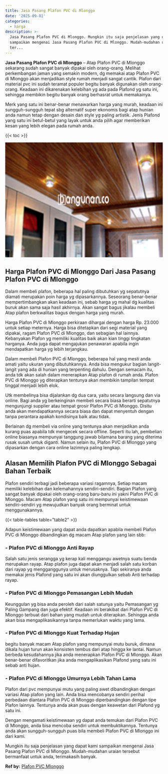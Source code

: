 ```yaml
---
title: Jasa Pasang Plafon PVC di Mlonggo
date: '2025-09-01'
categories:
  - harga
description: >-
  Jasa Pasang Plafon PVC di Mlonggo. Mungkin itu saja penjelasan yang dapat kami
  sampaikan mengenai Jasa Pasang Plafon PVC di Mlonggo. Mudah-mudahan uraian
  ter...
---
```


**Jasa Pasang Plafon PVC di Mlonggo** – Atap Plafon PVC di Mlonggo sekarang sudah sangat banyak dipakai oleh orang-orang. Melihat perkembangan jaman yang semakin modern, dg memakai atap Plafon PVC di Mlonggo akan menjadikan style rumah menjadi sangat cantik. Plafon dari material pvc ini sudah teramat populer begitu banyak digunakan oleh orang-orang. Keadaan ini dikarenakan kelebihan yg ada pada Plafond yg satu ini, sehingga membikin begitu banyak orang berhasrat untuk memakainya.

Merk yang satu ini benar-benar menawarkan harga yang murah, keadaan ini sungguh-sungguh tepat sbg alternatif super ekonomis bagi atap hunian anda namun tetap dengan desain dan style yg paling artistik. Jenis Plafond yang satu ini betul-betul yang layak untuk anda pilih agar memberikan kesan yang lebih elegan pada rumah anda.

{{< toc >}}

![Jasa Pasang Plafon PVC di Mlonggo](/images/flafond-pvc-murah18.png)

## Harga Plafon PVC di Mlonggo Dari Jasa Pasang Plafon PVC di Mlonggo

Dalam membeli plafon, beberapa hal paling dibutuhkan yg sepatutnya diamati merupakan poin harga yg dipasarkannya. Seseorang benar-benar mempertimbangkan akan keadaan ini, sebab harga yg mahal dg kualitas buruk akan sama saja hasil akhirnya. Akan sangat bagus jikalau membeli Atap plafon berkwalitas bagus dengan harga yang murah.

Harga Plafon PVC di Mlonggo perkiraan dihargai dengan harga Rp. 23.000 untuk setiap meternya. Harga bisa ditetapkan dari segi material yang dipakai, ragam Plafon PVC di Mlonggo, dan sebagian hal lainnya. Kebanyakan Plafon yg memiliki kualitas baik akan kian tinggi tingkatan harganya. Anda juga dapat mengajukan penawaran apabila ingin mendapatkan harga yg lebih terjangkau.

Dalam membeli Plafon PVC di Mlonggo, beberapa hal yang mesti anda amati yaitu ukuran yang dibutuhkannya. Anda bisa mengukur bagian langit-langit yang ada di hunian yang terpenting dahulu. Dengan semacam itu, anda tdk akan salah dalam menerapkan Atap plafon di rumah anda. Plafon PVC di Mlonggo yg diterapkan tentunya akan membikin tampilan tempat tinggal menjadi lebih elok.

Utk membelinya bisa dijalankan dg dua cara, yaitu secara langsung dan via online. Bagi anda yg berkeinginan membeli secara biasa berarti sepatutnya mengunjungi supplier atau tempat grosir Plafon PVC di Mlonggo. Disitu anda akan mendapatkannya secara biasa dan dapat menyentuh dengan tanpa perantara apakah kondisinya baik atau tidak.

Berlainan dg membeli via online yang tentunya akan menjadikan anda kurang puas apabila tdk mengecek secara offline. Seperti itu lah, pembelian online biasanya mempunyai tanggung jawab bilamana barang yang diterima rusak susah untuk diganti. Namun selain itu, Plafon PVC di Mlonggo yang dipasarkan dengan cara online lazimnya paling lengkap.

## Alasan Memilih Plafon PVC di Mlonggo Sebagai Bahan Terbaik

Plafon sendiri terbagi jadi beberapa variasi ragamnya, Setiap macam memiliki kelebihan dan kelemahannya sendiri-sendiri. Bagian Plafon yang sangat banyak dipakai oleh orang-orang baru-baru ini yakni Plafon PVC di Mlonggo. Macam Atap plafon yang satu ini mempunyai keistimewaan sendiri-sendiri yg mewujudkan banyak orang berminat untuk menggunakannya.

{{< table-tables table="table2" >}}

Adapun keistimewaan yang dapat anda dapatkan apabila membeli Plafon PVC di Mlonggo dibandingkan dg macam Atap plafon yang lain sbb:

### \- Plafon PVC di Mlonggo Anti Rayap

Salah satu jenis serangga yg kerap kali menggangu awetnya suatu benda merupakan rayap. Atap plafon juga dapat akan menjadi salah satu korban dari rayap yg mengganggunya untuk merusaknya. Tapi sekiranya anda memakai jenis Plafond yang satu ini akan diunggulkan sebab Anti terhadap rayap.

### \- Plafon PVC di Mlonggo Pemasangan Lebih Mudah

Keunggulan yg bisa anda peroleh dari salah satunya yaitu Pemasangan yg Paling Gampang dan juga efektif. Keadaan ini berakibat dari Plafon PVC di Mlonggo terbuat dari bahan yang mudah untuk diterapkan. Sehingga anda akan bisa mengaplikasikannya tanpa memerlukan waktu yang lama.

### \- Plafon PVC di Mlonggo Kuat Terhadap Hujan

begitu banyak macam Atap plafon yang mempunyai mutu buruk, dimana dikala hujan turun akan konsisten tembus dari atap hingga ke lantai. Namun berbeda kesudahannya jika anda menerapkan Plafon PVC di Mlonggo. Akan benar-benar difavoritkan jika anda mengaplikasikan Plafond yang satu ini sebab anti hujan.

### \- Plafon PVC di Mlonggo Umurnya Lebih Tahan Lama

Plafon dari pvc mempunyai mutu yang paling awet dibandingkan dengan variasi Atap plafon yang lain. Anda bisa mencobanya sendiri perihal perbedaan diantara Plafon PVC di Mlonggo diperbandingkan dengan tipe Plafon lainnya. Tentunya anda akan puas dengan keawetan dari Plafond yg satu ini.

Dengan mengamati keistimewaan yg dapat anda temukan dari Plafon PVC di Mlonggo, anda bisa mencoba sendiri untuk membuktikannya. Tentunya anda akan sungguh-sungguh puas bila membeli Plafon PVC di Mlonggo ini dari kami.

Mungkin itu saja penjelasan yang dapat kami sampaikan mengenai Jasa Pasang Plafon PVC di Mlonggo. Mudah-mudahan uraian tersebut bermanfaat untuk anda, terimakasih banyak.

**Ref by:** [Plafon PVC Mlonggo](https://id.wikipedia.org/wiki/Plafon)
